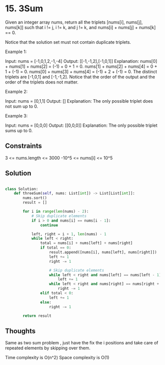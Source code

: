 # 15. 3Sum

Given an integer array nums, return all the triplets [nums[i], nums[j], nums[k]] such that i != j, i != k, and j != k, and nums[i] + nums[j] + nums[k] == 0.

Notice that the solution set must not contain duplicate triplets.

Example 1:

Input: nums = [-1,0,1,2,-1,-4]
Output: [[-1,-1,2],[-1,0,1]]
Explanation:
nums[0] + nums[1] + nums[2] = (-1) + 0 + 1 = 0.
nums[1] + nums[2] + nums[4] = 0 + 1 + (-1) = 0.
nums[0] + nums[3] + nums[4] = (-1) + 2 + (-1) = 0.
The distinct triplets are [-1,0,1] and [-1,-1,2].
Notice that the order of the output and the order of the triplets does not matter.

Example 2:

Input: nums = [0,1,1]
Output: []
Explanation: The only possible triplet does not sum up to 0.

Example 3:

Input: nums = [0,0,0]
Output: [[0,0,0]]
Explanation: The only possible triplet sums up to 0.

## Constraints

3 <= nums.length <= 3000
-10^5 <= nums[i] <= 10^5

## Solution

```python

class Solution:
    def threeSum(self, nums: List[int]) -> List[List[int]]:
        nums.sort()
        result = []

        for i in range(len(nums) - 2):
            # Skip duplicate elements
            if i > 0 and nums[i] == nums[i - 1]:
                continue

            left, right = i + 1, len(nums) - 1
            while left < right:
                total = nums[i] + nums[left] + nums[right]
                if total == 0:
                    result.append([nums[i], nums[left], nums[right]])
                    left += 1
                    right -= 1

                    # Skip duplicate elements
                    while left < right and nums[left] == nums[left - 1]:
                        left += 1
                    while left < right and nums[right] == nums[right + 1]:
                        right -= 1
                elif total < 0:
                    left += 1
                else:
                    right -= 1

        return result


```

## Thoughts

Same as two sum problem , just have the fix the i positions and take care of repeated elements by skipping over them.

Time complexity is O(n^2)
Space complexity is  O(1)
